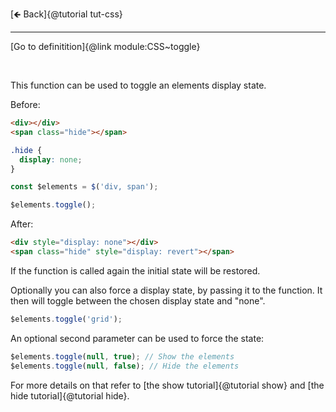 [🡸 Back]{@tutorial tut-css}
___

[Go to definitition]{@link module:CSS~toggle}

&nbsp;

This function can be used to toggle an elements display state.

Before:

```html
<div></div>
<span class="hide"></span>
```

```css
.hide {
  display: none;
}
```

```js
const $elements = $('div, span');

$elements.toggle();
```

After:

```html
<div style="display: none"></div>
<span class="hide" style="display: revert"></span>
```

If the function is called again the initial state will be restored.

Optionally you can also force a display state, by passing it to the function.
It then will toggle between the chosen display state and "none".

```js
$elements.toggle('grid');
```

An optional second parameter can be used to force the state:

```js
$elements.toggle(null, true); // Show the elements
$elements.toggle(null, false); // Hide the elements
```

For more details on that refer to [the show tutorial]{@tutorial show} and [the hide tutorial]{@tutorial hide}.

